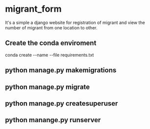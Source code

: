 # migrant_form
It's a simple a django website for registration of migrant and view the number of migrant from one location to other.

## Create the conda enviroment
conda create --name <env> --file requirements.txt
 
 ## python manage.py makemigrations
 ## python manage.py migrate
 ## python manage.py createsuperuser
 ## python manange.py runserver
